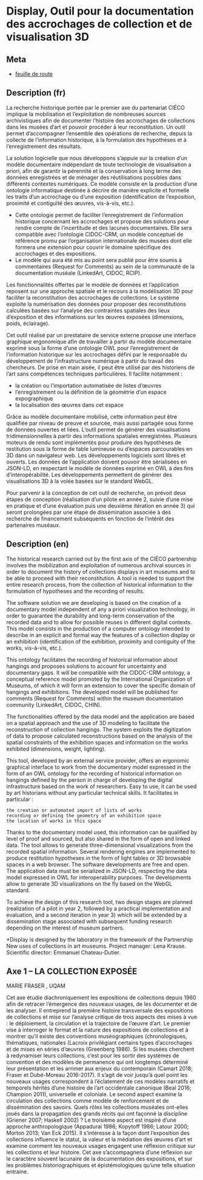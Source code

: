 # Display, Outil pour la documentation des accrochages de collection et de visualisation 3D

## Meta
- [feuille de route](https://github.com/ouvroir/display/milestones?direction=asc&sort=due_date&state=open)

## Description (fr)

La recherche historique portée par le premier axe du partenariat CIÉCO implique la mobilisation et l’exploitation de nombreuses sources archivistiques afin de documenter l’histoire des accrochages de collections dans les musées d’art et pouvoir procéder à leur reconstitution. Un outil permet d’accompagner l’ensemble des opérations de recherche, depuis la collecte de l’information historique, à la formulation des hypothèses et à l’enregistrement des résultats.

La solution logicielle que nous développons s’appuie sur la création d’un modèle documentaire indépendant de toute technologie de visualisation a priori, afin de garantir la pérennité et la conservation à long terme des données enregistrées et de ménager des réutilisations possibles dans différents contextes numériques. Ce modèle consiste en la production d’une ontologie informatique destinée à décrire de manière explicite et
formelle les traits d’un accrochage ou d’une exposition (identification de l’exposition, proximité et contiguïté des œuvres, vis-à-vis, etc.).
- Cette ontologie permet de faciliter l’enregistrement de l’information historique concernant les accrochages et propose des solutions pour rendre compte de l’incertitude et des lacunes documentaires. Elle sera compatible avec l’ontologie CIDOC-CRM, un modèle conceptuel de référence promu par l’organisation internationale des musées dont elle formera une extension pour couvrir le domaine spécifique des accrochages et des expositions.
- Le modèle qui aura été mis au point sera publié pour être soumis à commentaires (Request for Comments) au sein de la communauté de la documentation muséale (LinkedArt, CIDOC, RCIP).

Les fonctionnalités offertes par le modèle de données et l’application reposent sur une approche spatiale et le recours à la modélisation 3D pour faciliter la reconstitution des accrochages de collections. Le système exploite la numérisation des données pour proposer des reconstitutions calculées basées sur l’analyse des contraintes spatiales des lieux d’exposition et des informations sur les œuvres exposées (dimensions, poids, éclairage).

Cet outil réalisé par un prestataire de service externe propose une interface graphique ergonomique afin de travailler à partir du modèle documentaire exprimé sous la forme d’une ontologie OWL pour l’enregistrement de l’information historique sur les accrochages défini par le responsable du développement de l’infrastructure numérique à partir du travail des chercheurs. De prise en main aisée, il peut être utilisé par des historiens de l’art sans compétences techniques particulières. Il facilite notamment : 
- la création ou l’importation automatisée de listes d’œuvres
- l’enregistrement ou la définition de la géométrie d’un espace expographique
- la localisation des œuvres dans cet espace

Grâce au modèle documentaire mobilisé, cette information peut être qualifiée par niveau de preuve et sourcée, mais aussi partagée sous forme de données ouvertes et liées. L’outil permet de générer des visualisations tridimensionnelles à partir des informations spatiales enregistrées. Plusieurs moteurs de rendu sont implémentés pour produire des hypothèses de restitution sous la forme de table lumineuse ou d’espaces parcourables en 3D dans un navigateur web. Les développements logiciels sont libres et ouverts. Les données de l’application doivent pouvoir être sérialisées en JSON-LD, en respectant le modèle de données exprimé en OWL à des fins d’interopérabilité. Les développements permettent de générer des visualisations 3D à la volée basées sur le standard WebGL.

Pour parvenir à la conception de cet outil de recherche, on prévoit deux étapes de conception (réalisation d’un pilote en année 2, suivie d’une mise en pratique et d’une évaluation puis une deuxième itération en année 3) qui seront prolongées par une étape de dissémination associée à des recherche de financement subséquents en fonction de l’intérêt des partenaires muséaux.

## Description (en)

The historical research carried out by the first axis of the CIÉCO partnership involves the mobilization and exploitation of numerous archival sources in order to document the history of collections displays in art museums and to be able to proceed with their reconstitution. A tool is needed to support the entire research process, from the collection of historical information to the formulation of hypotheses and the recording of results.

The software solution we are developing is based on the creation of a documentary model independent of any a priori visualization technology, in order to guarantee the durability and long-term conservation of the recorded data and to allow for possible reuses in different digital contexts. This model consists in the production of a computer ontology intended to describe in an explicit and formal way the features of a collection display or an exhibition (identification of the exhibition, proximity and contiguity of the works, vis-à-vis, etc.).

This ontology facilitates the recording of historical information about hangings and proposes solutions to account for uncertainty and documentary gaps. It will be compatible with the CIDOC-CRM ontology, a conceptual reference model promoted by the International Organization of Museums, of which it will form an extension to cover the specific domain of hangings and exhibitions. The developed model will be published for comments (Request for Comments) within the museum documentation community (LinkedArt, CIDOC, CHIN).

The functionalities offered by the data model and the application are based on a spatial approach and the use of 3D modeling to facilitate the reconstruction of collection hangings. The system exploits the digitization of data to propose calculated reconstructions based on the analysis of the spatial constraints of the exhibition spaces and information on the works exhibited (dimensions, weight, lighting).

This tool, developed by an external service provider, offers an ergonomic graphical interface to work from the documentary model expressed in the form of an OWL ontology for the recording of historical information on hangings defined by the person in charge of developing the digital infrastructure based on the work of researchers. Easy to use, it can be used by art historians without any particular technical skills. It facilitates in particular :

    the creation or automated import of lists of works
    recording or defining the geometry of an exhibition space
    the location of works in this space

Thanks to the documentary model used, this information can be qualified by level of proof and sourced, but also shared in the form of open and linked data. The tool allows to generate three-dimensional visualizations from the recorded spatial information. Several rendering engines are implemented to produce restitution hypotheses in the form of light tables or 3D browsable spaces in a web browser. The software developments are free and open. The application data must be serialized in JSON-LD, respecting the data model expressed in OWL for interoperability purposes. The developments allow to generate 3D visualizations on the fly based on the WebGL standard.

To achieve the design of this research tool, two design stages are planned (realization of a pilot in year 2, followed by a practical implementation and evaluation, and a second iteration in year 3) which will be extended by a dissemination stage associated with subsequent funding research depending on the interest of museum partners.

*Display is designed by the laboratory in the framework of the Partnership New uses of collections in art museums. Project manager: Lena Krause. Scientific director: Emmanuel Chateau-Dutier.


## Axe 1 – LA COLLECTION EXPOSÉE 

MARIE FRASER , UQAM

Cet axe étudie diachroniquement les expositions de collections depuis 1960 afin de retracer l’émergence des nouveaux usages, de les documenter et de les analyser. Il entreprend la première histoire transversale des expositions de collections et mise sur l’analyse critique de trois aspects des mises à vue : le déploiement, la circulation et la trajectoire de l’œuvre d’art. Le premier vise à interroger le format et la nature des expositions de collections et à montrer qu’il existe des conventions muséographiques (chronologiques, thématiques, nationales (Lacroix privilégiant certains types d’accrochages et de mises en séries d’œuvres (Greenberg 1986). Si les musées cherchent à redynamiser leurs collections, c’est pour les sortir des systèmes de convention et des modèles de permanence qui ont longtemps déterminé leur présentation et les arrimer aux enjeux du contemporain (Camart 2018; Fraser et Dubé-Moreau 2016-2017). Il s’agit de voir jusqu’à quel point les nouveaux usages correspondent à l’éclatement de ces modèles narratifs et temporels hérités d’une histoire de l’art occidentale canonique (Beal 2016; Champion 2011), universelle et coloniale. Le second aspect examine la circulation des collections comme modèle de renforcement et de dissémination des savoirs. Quels rôles les collections muséales ont-elles joués dans la propagation des grands récits qui ont façonné la discipline (Griener 2007; Haskell 2002) ? Le troisième aspect est inspiré d’une approche anthropologique (Appadurai 1986; Kopytoff 1986; Latour 2000; Morton 2013; Van Eck 2015). Il s’intéresse à la façon dont l’exposition des collections influence le statut, la valeur et la médiation des œuvres d’art et examine comment les nouveaux usages engagent une réflexion critique sur les collections et leur histoire. Cet axe s’accompagnera d’une réflexion sur le caractère souvent lacunaire de la documentation des expositions, et sur les problèmes historiographiques et épistémologiques qu’une telle situation entraine.
